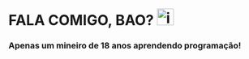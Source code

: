 <h1>FALA COMIGO, BAO? <img alt="image-removebg-preview (10)" height="33" src="https://user-images.githubusercontent.com/80597337/198156394-4e80f5fc-ef0f-4b6b-bf87-715e7af96fe0.png" width="33"/</h1> 
<h3>Apenas um mineiro de 18 anos aprendendo programação! </h>
